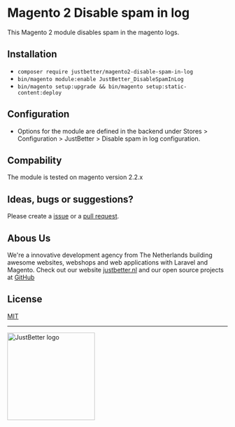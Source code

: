 # Magento 2 Disable spam in log

This Magento 2 module disables spam in the magento logs.

## Installation
- `composer require justbetter/magento2-disable-spam-in-log`
- `bin/magento module:enable JustBetter_DisableSpamInLog`
- `bin/magento setup:upgrade && bin/magento setup:static-content:deploy`

## Configuration
- Options for the module are defined in the backend under Stores > Configuration > JustBetter > Disable spam in log configuration.

## Compability
The module is tested on magento version 2.2.x

## Ideas, bugs or suggestions?
Please create a [issue](https://github.com/justbetter/magento2-disable-spam-in-log/issues) or a [pull request](https://github.com/justbetter/magento2-disable-spam-in-log/pulls).

## Abous Us
We're a innovative development agency from The Netherlands building awesome websites, webshops and web applications with Laravel and Magento. Check out our website [justbetter.nl](https://justbetter.nl) and our open source projects at [GitHub](https://github.com/justbetter)

## License
[MIT](LICENSE)

---

<a href="https://justbetter.nl" title="JustBetter"><img src="https://raw.githubusercontent.com/justbetter/art/master/justbetter-logo.png" width="200px" alt="JustBetter logo"></a>
